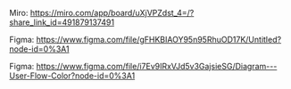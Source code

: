 Miro: 
https://miro.com/app/board/uXjVPZdst_4=/?share_link_id=491879137491

Figma: 
https://www.figma.com/file/gFHKBIAOY95n95RhuOD17K/Untitled?node-id=0%3A1

Figma: 
https://www.figma.com/file/i7Ev9IRxVJd5v3GajsieSG/Diagram---User-Flow-Color?node-id=0%3A1

